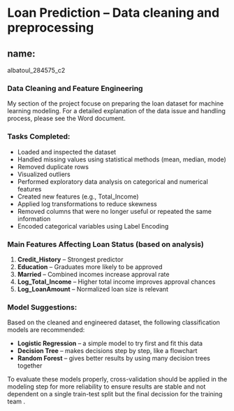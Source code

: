 # Loan Prediction – Data cleaning and preprocessing
## name:
albatoul_284575_c2

### Data Cleaning and Feature Engineering

My section of the project focuse on preparing the loan dataset for machine learning modeling.
For a detailed explanation of the data issue and handling process, please see the Word document.


### Tasks Completed:
- Loaded and inspected the dataset
- Handled missing values using statistical methods (mean, median, mode)
- Removed duplicate rows
- Visualized outliers
- Performed exploratory data analysis on categorical and numerical features
- Created new features (e.g., Total_Income)
- Applied log transformations to reduce skewness
- Removed columns that were no longer useful or repeated the same information
- Encoded categorical variables using Label Encoding

### Main Features Affecting Loan Status (based on analysis)

1. **Credit_History** – Strongest predictor
2. **Education** – Graduates more likely to be approved
3. **Married** – Combined incomes increase approval rate
4. **Log_Total_Income** – Higher total income improves approval chances
5. **Log_LoanAmount** – Normalized loan size is relevant

### Model Suggestions:

Based on the cleaned and engineered dataset, the following classification models are recommended:

- **Logistic Regression** – a simple model to try first and fit this data
- **Decision Tree** – makes decisions step by step, like a flowchart
- **Random Forest** –  gives better results by using many decision trees together

To evaluate these models properly, cross-validation should be applied in the modeling step  for more reliability to ensure results are stable and not dependent on a single train-test split but the final decission for the training team .
